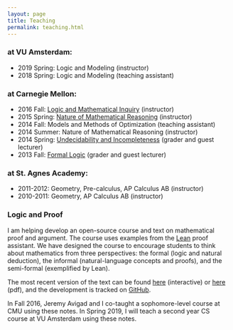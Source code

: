```yaml
---
layout: page
title: Teaching
permalink: teaching.html
---
```


### at VU Amsterdam:

* 2019 Spring: Logic and Modeling (instructor)
* 2018 Spring: Logic and Modeling (teaching assistant)

### at Carnegie Mellon:

* 2016 Fall: [Logic and Mathematical Inquiry](http://avigad.github.io/logic_and_proof) (instructor)
* 2015 Spring: [Nature of Mathematical Reasoning](80110) (instructor)
* 2014 Fall: Models and Methods of Optimization (teaching assistant)
* 2014 Summer: Nature of Mathematical Reasoning (instructor)
* 2014 Spring: [Undecidability and Incompleteness](https://oli.cmu.edu/courses/free-open/logic-proofs-course-details/) (grader and guest lecturer)
* 2013 Fall: [Formal Logic](http://www.andrew.cmu.edu/user/avigad/Teaching/landc_notes.pdf) (grader and guest lecturer)

### at St. Agnes Academy:

* 2011-2012: Geometry, Pre-calculus, AP Calculus AB (instructor)
* 2010-2011: Geometry, AP Calculus AB (instructor)

### Logic and Proof

I am helping develop an open-source course and text on mathematical proof and argument. The course
uses examples from the [Lean](https://leanprover.github.io) proof assistant. We have designed the
course to encourage students to think about mathematics from three perspectives: the formal (logic
and natural deduction), the informal (natural-language concepts and proofs), and the semi-formal
(exemplified by Lean).

The most recent version of the text can be found [here](https://avigad.github.io/logic_and_proof/)
(interactive) or [here](https://avigad.github.io/logic_and_proof/logic_and_proof.pdf) (pdf), and the
development is tracked on [GitHub](https://github.com/avigad/logic_and_proof).

In Fall 2016, Jeremy Avigad and I co-taught a sophomore-level course at CMU using these notes. In
Spring 2019, I will teach a second year CS course at VU Amsterdam using these notes.
